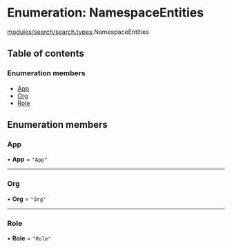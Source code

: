 # Enumeration: NamespaceEntities

[modules/search/search.types](../modules/modules_search_search_types.md).NamespaceEntities

## Table of contents

### Enumeration members

- [App](modules_search_search_types.NamespaceEntities.md#app)
- [Org](modules_search_search_types.NamespaceEntities.md#org)
- [Role](modules_search_search_types.NamespaceEntities.md#role)

## Enumeration members

### App

• **App** = `"App"`

___

### Org

• **Org** = `"Org"`

___

### Role

• **Role** = `"Role"`
